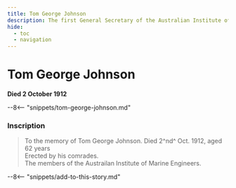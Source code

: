 ```yaml
---
title: Tom George Johnson
description: The first General Secretary of the Australian Institute of Marine Engineers
hide:
  - toc
  - navigation 
---
```


# Tom George Johnson

**Died 2 October 1912**

--8<-- "snippets/tom-george-johnson.md"

### Inscription

> To the memory of Tom George Johnson. Died 2^nd^ Oct. 1912, aged 62 years <br>
> Erected by his comrades. <br>
> The members of the Austrailan Institute of Marine Engineers.

--8<-- "snippets/add-to-this-story.md"
